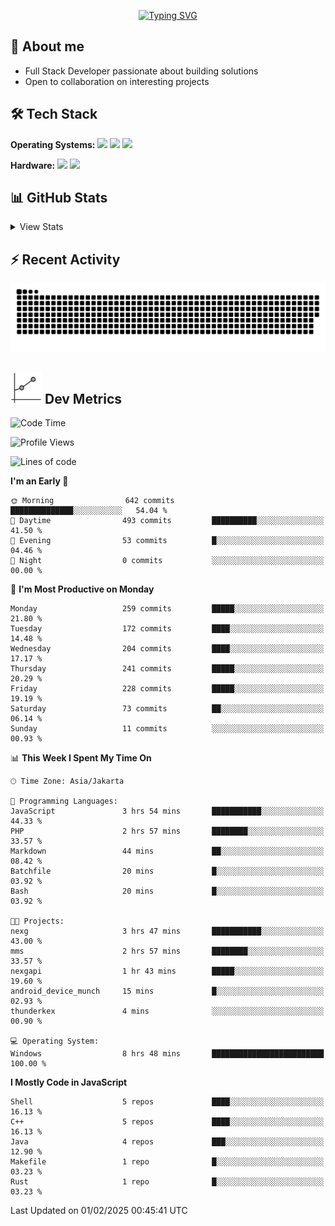 <p align="center">
<a href="https://git.io/typing-svg"><img src="https://readme-typing-svg.herokuapp.com?font=Fira+Code&pause=1000&center=true&vCenter=true&width=435&lines=Welcome+to+my+profile!;Let's+build+something+awesome!" alt="Typing SVG" /></a>
</p>

## 👋 About me
- Full Stack Developer passionate about building solutions
- Open to collaboration on interesting projects

## 🛠️ Tech Stack
<p align="left">
  <b>Operating Systems:</b>
  <a href="#"><img src="https://img.shields.io/badge/Linux-FCC624?style=flat&logo=linux&logoColor=black"></a>
  <a href="#"><img src="https://img.shields.io/badge/Ubuntu-E95420?style=flat&logo=ubuntu&logoColor=white"></a>
  <a href="#"><img src="https://img.shields.io/badge/Windows-0078D6?style=flat&logo=windows&logoColor=white"></a>
</p>

<p align="left">
  <b>Hardware:</b>
  <a href="#"><img src="https://img.shields.io/badge/Raspberry%20Pi-C51A4A?style=flat&logo=raspberrypi&logoColor=white"></a>
  <a href="#"><img src="https://img.shields.io/badge/Arduino-00979D?style=flat&logo=Arduino&logoColor=white"></a>
</p>

## 📊 GitHub Stats
<details>
<summary>View Stats</summary>
<p align="center">
<img src="https://streak-stats.demolab.com?user=thunderkex&theme=tokyonight-duo&border_radius=20" alt="Streak Stats" />
<img src="https://github-readme-stats.vercel.app/api?username=thunderkex&show_icons=true&theme=tokyonight&hide_border=true" alt="GitHub Stats" />
</p>
</details>

## ⚡ Recent Activity
<p align="center">
<img src="https://raw.githubusercontent.com/thunderkex/thunderkex/output/grid-snake-ov.svg" alt="Snake animation" />
</p>

## <picture> <img src = "https://github.com/thunderkex/thunderkex/blob/main/shitspace/metrics.gif?raw=true" width = 50px> </picture> Dev Metrics

<!--START_SECTION:waka-->
![Code Time](http://img.shields.io/badge/Code%20Time-992%20hrs%2029%20mins-blue)

![Profile Views](http://img.shields.io/badge/Profile%20Views-20-blue)

![Lines of code](https://img.shields.io/badge/From%20Hello%20World%20I%27ve%20Written-3.4%20million%20lines%20of%20code-blue)

**I'm an Early 🐤** 

```text
🌞 Morning                642 commits         ██████████████░░░░░░░░░░░   54.04 % 
🌆 Daytime                493 commits         ██████████░░░░░░░░░░░░░░░   41.50 % 
🌃 Evening                53 commits          █░░░░░░░░░░░░░░░░░░░░░░░░   04.46 % 
🌙 Night                  0 commits           ░░░░░░░░░░░░░░░░░░░░░░░░░   00.00 % 
```
📅 **I'm Most Productive on Monday** 

```text
Monday                   259 commits         █████░░░░░░░░░░░░░░░░░░░░   21.80 % 
Tuesday                  172 commits         ████░░░░░░░░░░░░░░░░░░░░░   14.48 % 
Wednesday                204 commits         ████░░░░░░░░░░░░░░░░░░░░░   17.17 % 
Thursday                 241 commits         █████░░░░░░░░░░░░░░░░░░░░   20.29 % 
Friday                   228 commits         █████░░░░░░░░░░░░░░░░░░░░   19.19 % 
Saturday                 73 commits          ██░░░░░░░░░░░░░░░░░░░░░░░   06.14 % 
Sunday                   11 commits          ░░░░░░░░░░░░░░░░░░░░░░░░░   00.93 % 
```


📊 **This Week I Spent My Time On** 

```text
🕑︎ Time Zone: Asia/Jakarta

💬 Programming Languages: 
JavaScript               3 hrs 54 mins       ███████████░░░░░░░░░░░░░░   44.33 % 
PHP                      2 hrs 57 mins       ████████░░░░░░░░░░░░░░░░░   33.57 % 
Markdown                 44 mins             ██░░░░░░░░░░░░░░░░░░░░░░░   08.42 % 
Batchfile                20 mins             █░░░░░░░░░░░░░░░░░░░░░░░░   03.92 % 
Bash                     20 mins             █░░░░░░░░░░░░░░░░░░░░░░░░   03.92 % 

🐱‍💻 Projects: 
nexg                     3 hrs 47 mins       ███████████░░░░░░░░░░░░░░   43.00 % 
mms                      2 hrs 57 mins       ████████░░░░░░░░░░░░░░░░░   33.57 % 
nexgapi                  1 hr 43 mins        █████░░░░░░░░░░░░░░░░░░░░   19.60 % 
android_device_munch     15 mins             █░░░░░░░░░░░░░░░░░░░░░░░░   02.93 % 
thunderkex               4 mins              ░░░░░░░░░░░░░░░░░░░░░░░░░   00.90 % 

💻 Operating System: 
Windows                  8 hrs 48 mins       █████████████████████████   100.00 % 
```

**I Mostly Code in JavaScript** 

```text
Shell                    5 repos             ████░░░░░░░░░░░░░░░░░░░░░   16.13 % 
C++                      5 repos             ████░░░░░░░░░░░░░░░░░░░░░   16.13 % 
Java                     4 repos             ███░░░░░░░░░░░░░░░░░░░░░░   12.90 % 
Makefile                 1 repo              █░░░░░░░░░░░░░░░░░░░░░░░░   03.23 % 
Rust                     1 repo              █░░░░░░░░░░░░░░░░░░░░░░░░   03.23 % 
```




 Last Updated on 01/02/2025 00:45:41 UTC
<!--END_SECTION:waka-->
